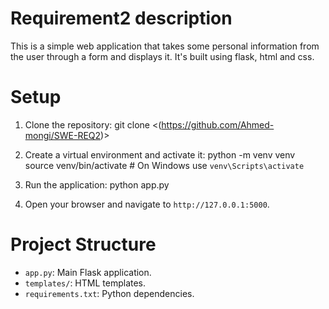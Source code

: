 # Requirement2 description
This is a simple web application that takes some personal information from the user through a form and displays it.
It's built using flask, html and css.


# Setup
1. Clone the repository:
    git clone <(https://github.com/Ahmed-mongi/SWE-REQ2)>
    
2. Create a virtual environment and activate it:
    python -m venv venv
    source venv/bin/activate  # On Windows use `venv\Scripts\activate`
    
3. Run the application:
    python app.py

4. Open your browser and navigate to `http://127.0.0.1:5000`.

# Project Structure
- `app.py`: Main Flask application.
- `templates/`: HTML templates.
- `requirements.txt`: Python dependencies.
